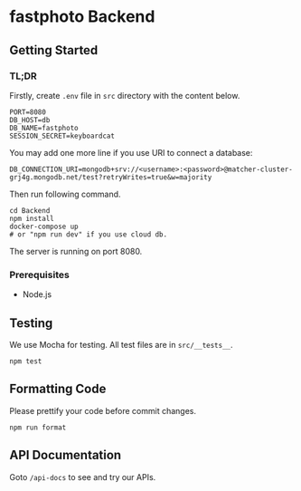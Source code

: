 # fastphoto Backend

## Getting Started

### TL;DR
Firstly, create `.env` file in `src` directory with the content below. 
```
PORT=8080
DB_HOST=db
DB_NAME=fastphoto
SESSION_SECRET=keyboardcat
```

You may add one more line if you use URI to connect a database:
```
DB_CONNECTION_URI=mongodb+srv://<username>:<password>@matcher-cluster-grj4g.mongodb.net/test?retryWrites=true&w=majority
```

Then run following command.
```
cd Backend
npm install
docker-compose up 
# or "npm run dev" if you use cloud db.
```

The server is running on port 8080.

### Prerequisites
- Node.js

## Testing
We use Mocha for testing. All test files are in `src/__tests__`.
```
npm test
```

## Formatting Code
Please prettify your code before commit changes.
```
npm run format
```

## API Documentation
Goto `/api-docs` to see and try our APIs.